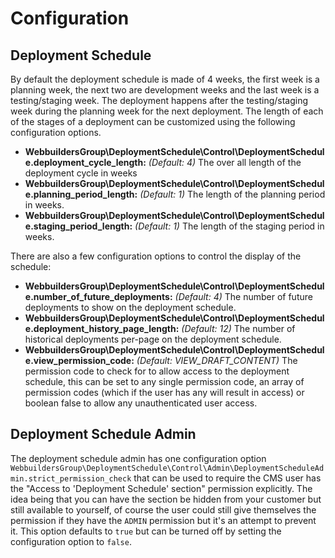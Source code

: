 Configuration
=================
## Deployment Schedule
By default the deployment schedule is made of 4 weeks, the first week is a planning week, the next two are development weeks and the last week is a testing/staging week. The deployment happens after the testing/staging week during the planning week for the next deployment. The length of each of the stages of a deployment can be customized using the following configuration options.

* __WebbuildersGroup\DeploymentSchedule\Control\DeploymentSchedule.deployment_cycle_length:__ *(Default: 4)* The over all length of the deployment cycle in weeks
* __WebbuildersGroup\DeploymentSchedule\Control\DeploymentSchedule.planning_period_length:__ *(Default: 1)* The length of the planning period in weeks.
* __WebbuildersGroup\DeploymentSchedule\Control\DeploymentSchedule.staging_period_length:__ *(Default: 1)* The length of the staging period in weeks.

There are also a few configuration options to control the display of the schedule:
* __WebbuildersGroup\DeploymentSchedule\Control\DeploymentSchedule.number_of_future_deployments:__ *(Default: 4)* The number of future deployments to show on the deployment schedule.
* __WebbuildersGroup\DeploymentSchedule\Control\DeploymentSchedule.deployment_history_page_length:__ *(Default: 12)* The number of historical deployments per-page on the deployment schedule.
* __WebbuildersGroup\DeploymentSchedule\Control\DeploymentSchedule.view_permission_code:__ *(Default: VIEW_DRAFT_CONTENT)* The permission code to check for to allow access to the deployment schedule, this can be set to any single permission code, an array of permission codes (which if the user has any will result in access) or boolean false to allow any unauthenticated user access.

## Deployment Schedule Admin
The deployment schedule admin has one configuration option ``WebbuildersGroup\DeploymentSchedule\Control\Admin\DeploymentScheduleAdmin.strict_permission_check`` that can be used to require the CMS user has the "Access to 'Deployment Schedule' section" permission explicitly. The idea being that you can have the section be hidden from your customer but still available to yourself, of course the user could still give themselves the permission if they have the ``ADMIN`` permission but it's an attempt to prevent it. This option defaults to ``true`` but can be turned off by setting the configuration option to ``false``.
